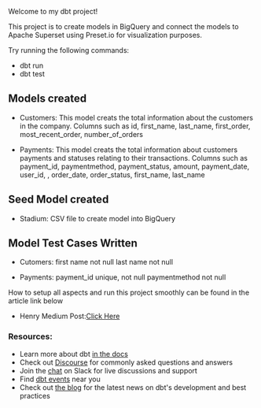 Welcome to my dbt project!

This project is to create models in BigQuery and connect the models to Apache Superset using Preset.io for visualization purposes.

Try running the following commands:
- dbt run
- dbt test

## Models created
- Customers: 
    This model creats the total information about the customers in the company.
    Columns such as id, first_name, last_name, first_order, most_recent_order, number_of_orders

- Payments:
    This model creats the total information about customers payments and statuses relating to their transactions.
    Columns such as payment_id, paymentmethod, payment_status, amount, 
    payment_date, user_id, , order_date, order_status, first_name, last_name

## Seed Model created
- Stadium: CSV file to create model into BigQuery


## Model Test Cases Written
- Cutomers: 
    first name not null
    last name not null

- Payments:
    payment_id unique, not null
    paymentmethod not null


How to setup all aspects and run this project smoothly can be found in the article link below
- Henry Medium Post:[Click Here]()




### Resources:
- Learn more about dbt [in the docs](https://docs.getdbt.com/docs/introduction)
- Check out [Discourse](https://discourse.getdbt.com/) for commonly asked questions and answers
- Join the [chat](https://community.getdbt.com/) on Slack for live discussions and support
- Find [dbt events](https://events.getdbt.com) near you
- Check out [the blog](https://blog.getdbt.com/) for the latest news on dbt's development and best practices
